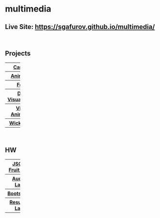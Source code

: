 # multimedia

## Live Site: https://sgafurov.github.io/multimedia/

<br />

## Projects
<table style="width: 10%" id="projects_table">
      <tr>
        <th><a href="https://github.com/sgafurov/multimedia/tree/main/projects/cartoon">Cartoon</a></th>
      </tr>
      <tr>
        <th><a href="https://github.com/sgafurov/multimedia/tree/main/projects/animation">Animation</a></th>
      </tr>
      <tr>
        <th><a href="https://github.com/sgafurov/multimedia/tree/main/projects/form">Form</a></th>
      </tr>
      <tr>
        <th><a href="https://github.com/sgafurov/multimedia/tree/main/projects/data">Data Visualization</a></th>
      </tr>
      <tr>
        <th><a href="https://github.com/sgafurov/multimedia/tree/main/projects/video">Video Animation</a></th>
      </tr>
      <tr>
        <th><a href="https://github.com/sgafurov/multimedia/tree/main/projects/wick_editor">Wick Editor</a></th>
      </tr>
    </table>

<br />

## HW
<table style="width: 10%" id="hw_table">
      <tr>
        <th><a href="https://github.com/sgafurov/multimedia/tree/main/labs/json_fruit_lab">JSON Fruit Lab</a></th>
      </tr>
      <tr>
        <th><a href="https://github.com/sgafurov/multimedia/tree/main/labs/audio_lab">Audio Lab</a></th>
      </tr>
      <tr>
        <th><a href="https://github.com/sgafurov/multimedia/tree/main/labs/bootstrap">Bootstrap</a></th>
      </tr>
      <tr>
        <th><a href="https://github.com/sgafurov/multimedia/tree/main/labs/resume_lab">Resume Lab</a></th>
      </tr>
    </table>
